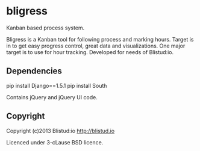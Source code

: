 bligress
========

Kanban based process system.

Bligress is a Kanban tool for following process and marking hours.
Target is in to get easy progress control, great data and visualizations.
One major target is to use for hour tracking.
Developed for needs of Blistud:io.

Dependencies
------------

pip install Django==1.5.1
pip install South

Contains jQuery and jQuery UI code.


Copyright
---------

Copyright (c)2013 Blistud:io
http://blistud.io

Licenced under 3-cLause BSD licence.
